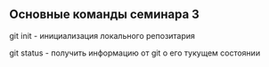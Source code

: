 ## Основные команды семинара 3

git init - инициализация локального репозитария

git status - получить информацию от git о его тукущем состоянии